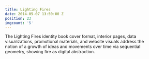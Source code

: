 ```yaml
---
title: Lighting Fires
date: 2014-05-07 13:50:00 Z
position: 23
imgcount: '5'
---
```


The Lighting Fires identity book cover format, interior pages, data visualizations, promotional materials, and website visuals address the notion of a growth of ideas and movements over time via sequential geometry, showing fire as digital abstraction.
